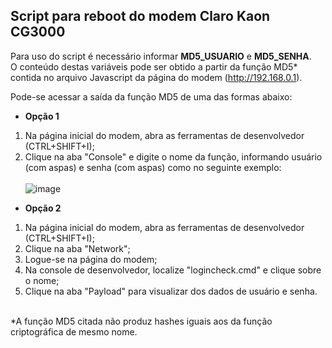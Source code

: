 ## Script para reboot do modem Claro Kaon CG3000

Para uso do script é necessário informar **MD5_USUARIO** e **MD5_SENHA**.<br>
O conteúdo destas variáveis pode ser obtido a partir da função MD5* contida no arquivo Javascript da página do modem (http://192.168.0.1).

Pode-se acessar a saída da função MD5 de uma das formas abaixo:

- **Opção 1**
1. Na página inicial do modem, abra as ferramentas de desenvolvedor (CTRL+SHIFT+I);
2. Clique na aba "Console" e digite o nome da função, informando usuário (com aspas) e senha (com aspas) como no seguinte exemplo:<br><br>
   ![image](https://user-images.githubusercontent.com/43688750/184453309-4be7f8fa-4253-414b-aa75-01cffe98333d.png)

- **Opção 2**
1. Na página inicial do modem, abra as ferramentas de desenvolvedor (CTRL+SHIFT+I);
2. Clique na aba "Network";
3. Logue-se na página do modem;
4. Na console de desenvolvedor, localize "logincheck.cmd" e clique sobre o nome;
5. Clique na aba "Payload" para visualizar dos dados de usuário e senha.

<br>
*A função MD5 citada não produz hashes iguais aos da função criptográfica de mesmo nome. 
